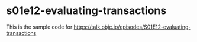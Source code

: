 # s01e12-evaluating-transactions

This is the sample code for https://talk.objc.io/episodes/S01E12-evaluating-transactions
